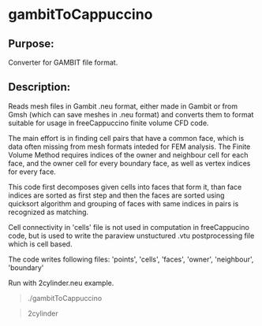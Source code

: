 # gambitToCappuccino

Purpose:
--------------------

Converter for GAMBIT file format.

Description:
-----------------------

Reads mesh files in Gambit .neu format, either made in Gambit or from Gmsh (which can save meshes in .neu format) and converts them to format suitable for usage in freeCappuccino finite volume CFD code.

The main effort is in finding cell pairs that have a common face, which is data often missing from mesh formats inteded for FEM analysis. The Finite Volume Method requires indices of the owner and neighbour cell for each face, and the owner cell for every boundary face, as well as vertex indices for every face.

This code first decomposes given cells into faces that form it, than face indices are sorted as first step and then the faces are sorted using quicksort algorithm and grouping of faces with same indices in pairs is recognized as matching.

Cell connectivity in 'cells' file is not used in computation in freeCappucino code, but is used to write the paraview unstuctured .vtu postprocessing file which is cell based.

The code writes following files: 'points', 'cells', 'faces', 'owner', 'neighbour', 'boundary'

Run with 2cylinder.neu example.

> ./gambitToCappuccino

> 2cylinder
